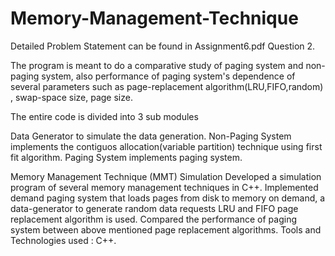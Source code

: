 # Memory-Management-Technique

Detailed Problem Statement can be found in Assignment6.pdf Question 2.

The program is meant to do a comparative study of paging system and non-paging system, also performance of paging system's dependence of several parameters such as page-replacement algorithm(LRU,FIFO,random) , swap-space size, page size.

The entire code is divided into 3 sub modules

Data Generator to simulate the data generation.
Non-Paging System implements the contiguos allocation(variable partition) technique using first fit algorithm.
Paging System implements paging system.


Memory Management Technique (MMT) Simulation
Developed a simulation program of several memory management techniques in C++.
Implemented demand paging system that loads pages from disk to memory on demand, a data-generator to
generate random data requests
LRU and FIFO page replacement algorithm is used.
Compared the performance of paging system between above mentioned page replacement algorithms.
Tools and Technologies used : C++.